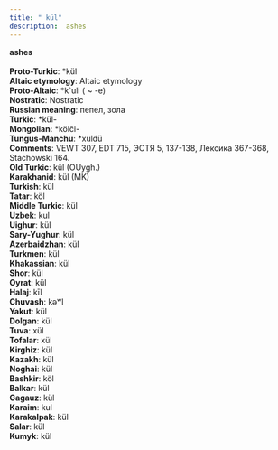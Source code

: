 ```yaml
---
title: " kül"
description:  ashes
---
```

<p data-pagefind-weight="0.5">
<strong> ashes</strong><br><br>
<strong>Proto-Turkic</strong>:  *kül<br>
<strong>Altaic etymology</strong>:  Altaic etymology<br>
<strong> Proto-Altaic</strong>:  *k`uli ( ~ -e)<br>
<strong>Nostratic</strong>:  Nostratic<br>
<strong>Russian meaning</strong>:  пепел, зола<br>
<strong>Turkic</strong>:  *kül-<br>
<strong>Mongolian</strong>:  *kölči-<br>
<strong>Tungus-Manchu</strong>:  *xuldü<br>
<strong>Comments</strong>:  VEWT 307, EDT 715, ЭСТЯ 5, 137-138, Лексика 367-368, Stachowski 164.<br>
<strong>Old Turkic</strong>:  kül (OUygh.)<br>
<strong>Karakhanid</strong>:  kül (MK)<br>
<strong>Turkish</strong>:  kül<br>
<strong>Tatar</strong>:  köl<br>
<strong>Middle Turkic</strong>:  kül<br>
<strong>Uzbek</strong>:  kul<br>
<strong>Uighur</strong>:  kül<br>
<strong>Sary-Yughur</strong>:  kül<br>
<strong>Azerbaidzhan</strong>:  kül<br>
<strong>Turkmen</strong>:  kül<br>
<strong>Khakassian</strong>:  kül<br>
<strong>Shor</strong>:  kül<br>
<strong>Oyrat</strong>:  kül<br>
<strong>Halaj</strong>:  kīl<br>
<strong>Chuvash</strong>:  kǝʷl<br>
<strong>Yakut</strong>:  kül<br>
<strong>Dolgan</strong>:  kül<br>
<strong>Tuva</strong>:  xül<br>
<strong>Tofalar</strong>:  xül<br>
<strong>Kirghiz</strong>:  kül<br>
<strong>Kazakh</strong>:  kül<br>
<strong>Noghai</strong>:  kül<br>
<strong>Bashkir</strong>:  köl<br>
<strong>Balkar</strong>:  kül<br>
<strong>Gagauz</strong>:  kül<br>
<strong>Karaim</strong>:  kul<br>
<strong>Karakalpak</strong>:  kül<br>
<strong>Salar</strong>:  kül<br>
<strong>Kumyk</strong>:  kül<br>

</p>
